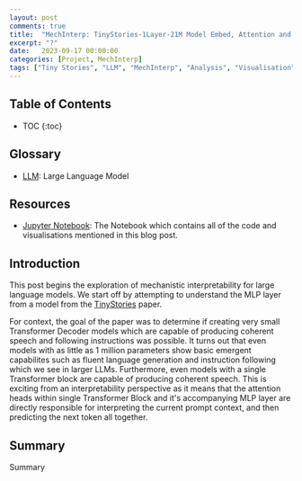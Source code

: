 ```yaml
---
layout: post
comments: true
title:  "MechInterp: TinyStories-1Layer-21M Model Embed, Attention and MLP Analysis (Part 1 - Basic MLP Analysis)"
excerpt: "?"
date:   2023-09-17 00:00:00
categories: [Project, MechInterp]
tags: ["Tiny Stories", "LLM", "MechInterp", "Analysis", "Visualisation"]
---
```


## Table of Contents

* TOC
{:toc}

## Glossary

- [LLM](https://en.wikipedia.org/wiki/Large_language_model): Large Language Model

## Resources

- [Jupyter Notebook](https://github.com/MiscellaneousStuff/mech-interp-tinystories):
  The Notebook which contains all of the code and visualisations mentioned in this blog
  post.

## Introduction

This post begins the exploration of mechanistic interpretability for large language models.
We start off by attempting to understand the MLP layer from a model from the
[TinyStories](https://arxiv.org/pdf/2305.07759.pdf) paper.

For context, the goal of the paper
was to determine if creating very small Transformer Decoder models which are capable of 
producing coherent speech and following instructions was possible. It turns out that even
models with as little as 1 million parameters show basic emergent capabilites such as fluent
language generation and instruction following which we see in larger LLMs. Furthermore,
even models with a single Transformer block are capable of producing coherent speech. This
is exciting from an interpretability perspective as it means that the attention heads within
single Transformer Block and it's accompanying MLP layer are directly responsible for
interpreting the current prompt context, and then predicting the next token all together.

## Summary

Summary